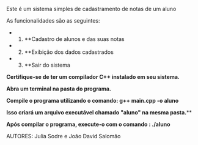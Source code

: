 Este é um sistema simples de cadastramento de notas de um aluno

As funcionalidades são as seguintes:
- 1. **Cadastro de alunos e das suas notas
- 2. **Exibição dos dados cadastrados
- 3. **Sair do sistema

**Certifique-se de ter um compilador C++ instalado em seu sistema.**

**Abra um terminal na pasta do programa.**

**Compile o programa utilizando o comando: **g++ main.cpp -o aluno****

**Isso criará um arquivo executável chamado "aluno" na mesma pasta.****

**Após compilar o programa, execute-o com o comando : **./aluno****
   
AUTORES: Julia Sodre e João David Salomão
